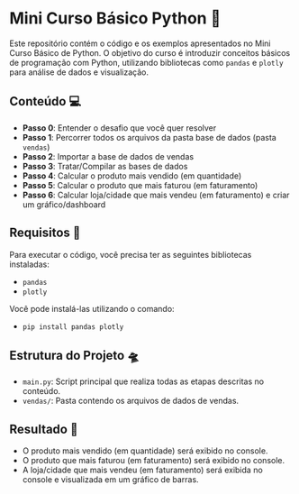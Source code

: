 # Mini Curso Básico Python 🤖

Este repositório contém o código e os exemplos apresentados no Mini Curso Básico de Python. O objetivo do curso é introduzir conceitos básicos de programação com Python, utilizando bibliotecas como `pandas` e `plotly` para análise de dados e visualização.

## Conteúdo 💻

- **Passo 0**: Entender o desafio que você quer resolver
- **Passo 1**: Percorrer todos os arquivos da pasta base de dados (pasta `vendas`)
- **Passo 2**: Importar a base de dados de vendas
- **Passo 3**: Tratar/Compilar as bases de dados
- **Passo 4**: Calcular o produto mais vendido (em quantidade)
- **Passo 5**: Calcular o produto que mais faturou (em faturamento)
- **Passo 6**: Calcular loja/cidade que mais vendeu (em faturamento) e criar um gráfico/dashboard

## Requisitos 🚀

Para executar o código, você precisa ter as seguintes bibliotecas instaladas:

- `pandas`
- `plotly`

Você pode instalá-las utilizando o comando:

- `pip install pandas plotly`

## Estrutura do Projeto 🛸

- `main.py`: Script principal que realiza todas as etapas descritas no conteúdo.
- `vendas/`: Pasta contendo os arquivos de dados de vendas.

## Resultado 🎯

- O produto mais vendido (em quantidade) será exibido no console.
- O produto que mais faturou (em faturamento) será exibido no console.
- A loja/cidade que mais vendeu (em faturamento) será exibida no console e visualizada em um gráfico de barras.
